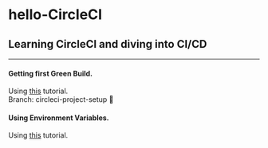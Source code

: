 # hello-CircleCI
## Learning CircleCI and diving into CI/CD

---
#### Getting first Green Build.
Using [this](https://circleci.com/docs/2.0/getting-started/) tutorial.\
Branch: circleci-project-setup 🤙

#### Using Environment Variables.
Using [this](https://circleci.com/docs/2.0/env-vars/#setting-an-environment-variable-in-a-project) tutorial.
